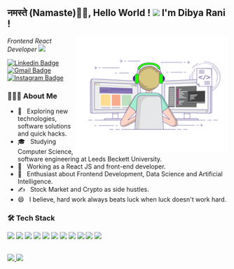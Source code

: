 <h2>नमस्ते (Namaste)🙏🏻, Hello World !  <img src="https://github.com/TheDudeThatCode/TheDudeThatCode/blob/master/Assets/Earth.gif" width="24px"> I'm Dibya Rani ! </h2>
<img align="right" alt="GIF" src="https://raw.githubusercontent.com/devSouvik/devSouvik/master/gif3.gif" width="350" style="max-width: 100%;">
<p><em> Frontend React Developer <img src="https://media.giphy.com/media/WUlplcMpOCEmTGBtBW/giphy.gif" width="30"> 
</em></p>

[![Linkedin Badge](https://img.shields.io/badge/-Dibya_RS_Magar-blue?style=flat-square&logo=Linkedin&logoColor=white&link=https://www.linkedin.com/in/dibyamagar56/)](https://www.linkedin.com/in/dibyamagar56/) [![Gmail Badge](https://img.shields.io/badge/-dibyamagar5@gmail.com-c14438?style=flat-square&logo=Gmail&logoColor=white&link=mailto:dibyamagar5@gmail.com)](mailto:dibyamar5@gmail.com) [![Instagram Badge](https://img.shields.io/badge/-Dibya_RS_Magar-purple?style=flat&logo=instagram&logoColor=white&link=https://instagram.com/_dibyamgr/)](https://www.instagram.com/_dibyamgr/)

<h3> 👨🏻‍💻 About Me </h3>

- 🤔 &nbsp; Exploring new technologies, software solutions and quick hacks.
- 🎓 &nbsp; Studying Computer Science, software engineering at Leeds Beckett University.
- 💼 &nbsp; Working as a React JS and front-end developer.
- 🌱 &nbsp; Enthusiast about Frontend Development, Data Science and Artificial Intelligence.
- ✍️ &nbsp; Stock Market and Crypto as side hustles.
- 😄 &nbsp; I believe, hard work always beats luck when luck doesn't work hard.

<h3>🛠 Tech Stack</h3>

<img src = "https://img.shields.io/badge/-HTML5-E34F26?style=flat&logo=html5&logoColor=white"> <img src = "https://img.shields.io/badge/-CSS3-1572B6?style=flat&logo=css3&logoColor=white">
<img src="https://img.shields.io/badge/-Bootstrap-563D7C?style=flat&logo=bootstrap&logoColor=white">
<img src="https://img.shields.io/badge/-JavaScript-eed718?style=flat&logo=javascript&logoColor=ffffff">
<img src="https://img.shields.io/badge/-Sass-cc6699?style=flat&logo=sass&logoColor=ffffff">
<img src="https://img.shields.io/badge/-React-000000?style=flat&logo=react&logoColor=00c8ff">
<img src="https://img.shields.io/badge/-Firebase-FFA611?style=flat&logo=firebase&logoColor=FFFFFF">
<img src="http://img.shields.io/badge/-Git-F1502F?style=flat&logo=git&logoColor=FFFFFF">
<img src="http://img.shields.io/badge/-Github-000000?style=flat&logo=github&logoColor=FFFFFF">
<img src="http://img.shields.io/badge/-VS%20Code-007ACC?style=flat&logo=visual%20studio%20code&logoColor=white">
<img src="http://img.shields.io/badge/-Vercel-black?style=flat&logo=vercel&logoColor=white">

<br/>

<a href="https://github.com/dibyamgr">
  <img height="180em" src="https://github-readme-stats.vercel.app/api?username=dibyamgr&theme=buefy&show_icons=true" />
  <img height="180em" src="https://github-readme-stats.vercel.app/api/top-langs/?username=dibyamgr&theme=buefy&layout=compact" />
</a>



